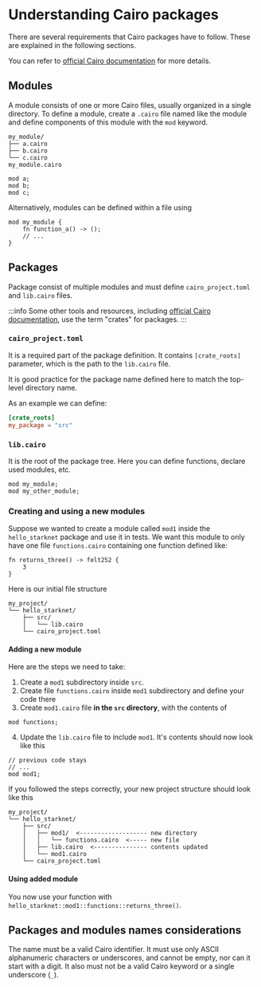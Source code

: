 # Understanding Cairo packages

There are several requirements that Cairo packages have to follow. These are explained in the following sections.

You can refer to [official Cairo documentation](https://github.com/starkware-libs/cairo/tree/main/docs/reference) for
more details.

## Modules

A module consists of one or more Cairo files, usually organized in a single directory. To define a module, create
a `.cairo`
file named like the module and define components of this module with the `mod` keyword.

```
my_module/
├── a.cairo
├── b.cairo
└── c.cairo
my_module.cairo
```

```cairo title="my_module.cairo"
mod a;
mod b;
mod c;
```

Alternatively, modules can be defined within a file using

```cairo title="my_module.cairo"
mod my_module {
    fn function_a() -> ();
    // ...
}
```

## Packages

Package consist of multiple modules and must define `cairo_project.toml` and `lib.cairo` files.

:::info
Some other tools and resources,
including [official Cairo documentation](https://github.com/starkware-libs/cairo/tree/main/docs/reference), use the
term "crates" for packages.
:::

### `cairo_project.toml`

It is a required part of the package definition. It contains `[crate_roots]` parameter, which is the path to
the `lib.cairo` file.

It is good practice for the package name defined here to match the top-level directory name.

As an example we can define:

```toml title="cairo_project.toml"
[crate_roots]
my_package = "src"
```

### `lib.cairo`

It is the root of the package tree. Here you can define functions, declare used modules, etc.

```cairo title="lib.cairo"
mod my_module;
mod my_other_module;
```

### Creating and using a new modules

Suppose we wanted to create a module called `mod1` inside the `hello_starknet` package and use it in tests.
We want this module to only have one file `functions.cairo` containing one function defined like:

```cairo title="functions.cairo"
fn returns_three() -> felt252 {
    3
}
```

Here is our initial file structure

```
my_project/
└── hello_starknet/
    ├── src/
    │   └── lib.cairo
    └── cairo_project.toml
```

#### Adding a new module

Here are the steps we need to take:

1. Create a `mod1` subdirectory inside `src`.
2. Create file `functions.cairo` inside `mod1` subdirectory and define your code there
3. Create `mod1.cairo` file **in the `src` directory**, with the contents of

```cairo title="mod1.cairo"
mod functions;
```

4. Update the `lib.cairo` file to include `mod1`. It's contents should now look like this

```cairo title="lib.cairo"
// previous code stays
// ...
mod mod1;
```

If you followed the steps correctly, your new project structure should look like this

```
my_project/
└── hello_starknet/
    ├── src/
    │   ├── mod1/  <------------------- new directory
    │   │   └── functions.cairo  <----- new file
    │   ├── lib.cairo  <--------------- contents updated
    │   └── mod1.cairo
    └── cairo_project.toml
```

#### Using added module

You now use your function with `hello_starknet::mod1::functions::returns_three()`.

## Packages and modules names considerations

The name must be a valid Cairo identifier. 
It must use only ASCII alphanumeric characters or underscores, 
and cannot be empty, nor can it start with a digit.
It also must not be a valid Cairo keyword or a single underscore (`_`).
